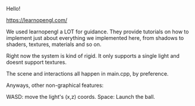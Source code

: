 Hello!

https://learnopengl.com/ 

We used learnopengl a LOT for guidance. They provide tutorials on how to implement just about everything we implemented here, 
from shadows to shaders, textures, materials and so on. 

Right now the system is kind of rigid. It only supports a single light and doesnt support textures.

The scene and interactions all happen in main.cpp, by preference.

Anyways, other non-graphical features:

WASD: move the light's (x,z) coords.
Space: Launch the ball.